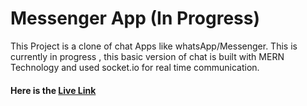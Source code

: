 # Messenger App (In Progress)

This Project is a clone of chat Apps like whatsApp/Messenger. This is currently in progress , this basic version of chat is built with MERN Technology and used socket.io for real time communication.

####  Here is the [Live Link](https://messenger-app-iycb.onrender.com/)
